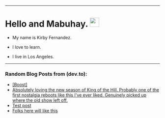 
<img src="https://komarev.com/ghpvc/?username=kirbygit&style=flat-square&color=blue" alt=""/>

---
<h1>
  Hello and Mabuhay.
  <img src="https://media.giphy.com/media/hvRJCLFzcasrR4ia7z/giphy.gif" width="30px"/>
</h1>

- My name is Kirby Fernandez.

- I love to learn.

- I live in Los Angeles.

---

### Random Blog Posts from (dev.to):
<!-- BLOG-POST-LIST:START -->
- [[Boost]](https://dev.to/ben/-1m7m)
- [Absolutely loving the new season of King of the Hill. Probably one of the first nostalgia reboots like this I&#39;ve ever liked. Genuinely picked up where the old show left off.](https://dev.to/ben/absolutely-loving-the-new-season-of-king-of-the-hill-probably-one-of-the-first-nostalgia-reboots-39b0)
- [Test post](https://dev.to/ben/test-post-53ee)
- [Folks here will like this](https://dev.to/ben/folks-here-will-like-this-1f12)
<!-- BLOG-POST-LIST:END -->

